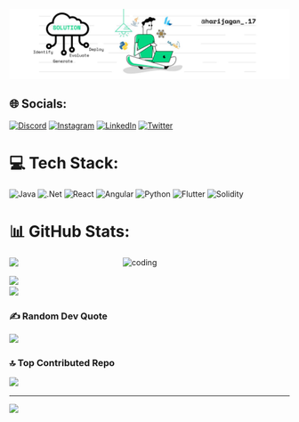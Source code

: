![logo](https://github.com/HARIJAGAN17/HARIJAGAN17/blob/main/Daniel%20Gallego.png)


## 🌐 Socials:
[![Discord](https://img.shields.io/badge/Discord-%237289DA.svg?logo=discord&logoColor=white)](https://discord.gg/FANTASY-WOLF#1154) [![Instagram](https://img.shields.io/badge/Instagram-%23E4405F.svg?logo=Instagram&logoColor=white)](https://instagram.com/harijagan_.17) [![LinkedIn](https://img.shields.io/badge/LinkedIn-%230077B5.svg?logo=linkedin&logoColor=white)](https://linkedin.com/in/harijagan-t-431682219) [![Twitter](https://img.shields.io/badge/Twitter-%231DA1F2.svg?logo=Twitter&logoColor=white)](https://twitter.com/@Rightuhh_vidu) 

# 💻 Tech Stack:
![Java](https://img.shields.io/badge/java-%23ED8B00.svg?style=plastic&logo=java&logoColor=white) 
![.Net](https://img.shields.io/badge/.NET-512BD4.svg?style=plastic&logo=dotnet&logoColor=white) 
![React](https://img.shields.io/badge/React-%2320232a.svg?style=plastic&logo=react&logoColor=%2361DAFB) 
![Angular](https://img.shields.io/badge/Angular-%23DD0031.svg?style=plastic&logo=angular&logoColor=white) 
![Python](https://img.shields.io/badge/python-3670A0?style=plastic&logo=python&logoColor=ffdd54) 
![Flutter](https://img.shields.io/badge/Flutter-%2302569B.svg?style=plastic&logo=Flutter&logoColor=white) 
![Solidity](https://img.shields.io/badge/Solidity-%23363636.svg?style=plastic&logo=solidity&logoColor=white)

# 📊 GitHub Stats:
![](https://github-readme-stats.vercel.app/api?username=HARIJAGAN17&theme=gotham&hide_border=false&include_all_commits=false&count_private=false)
<img align="right" alt="coding" width="300" src="https://i.pinimg.com/originals/ee/b4/b3/eeb4b379791397c1094937b12d6b1c28.gif"><br/>

![](https://github-readme-streak-stats.herokuapp.com/?user=HARIJAGAN17&theme=gotham&hide_border=false)<br/>
![](https://github-readme-stats.vercel.app/api/top-langs/?username=HARIJAGAN17&theme=gotham&hide_border=false&include_all_commits=false&count_private=false&layout=compact)

### ✍️ Random Dev Quote
![](https://quotes-github-readme.vercel.app/api?type=vetical&theme=tokyonight)

### 🔝 Top Contributed Repo
![](https://github-contributor-stats.vercel.app/api?username=HARIJAGAN17&limit=5&theme=dark&combine_all_yearly_contributions=true)


---
[![](https://visitcount.itsvg.in/api?id=HARIJAGAN17&icon=2&color=0)](https://visitcount.itsvg.in)

<!-- Proudly created with GPRM ( https://gprm.itsvg.in ) -->
